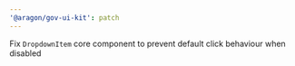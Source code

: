 ```yaml
---
'@aragon/gov-ui-kit': patch
---
```


Fix `DropdownItem` core component to prevent default click behaviour when disabled
